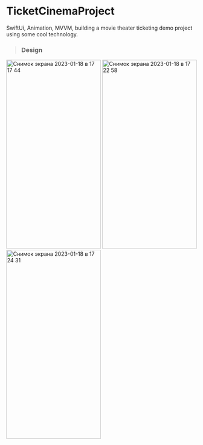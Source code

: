 # TicketCinemaProject
SwiftUi, Animation, MVVM, building a movie theater ticketing demo project using some cool technology.

> ### Design
<p float="left">
<img alt="Снимок экрана 2023-01-18 в 17 17 44" src="https://user-images.githubusercontent.com/77477995/213169538-0536a1d6-9d88-4e99-abc8-afaa8dadc4bf.png" width="250" height="500"> <img alt="Снимок экрана 2023-01-18 в 17 22 58" src="https://user-images.githubusercontent.com/77477995/213170479-d06c3014-4e7e-40de-85c0-96497e92f4a5.png" width="250" height="500"> <img alt="Снимок экрана 2023-01-18 в 17 24 31" src="https://user-images.githubusercontent.com/77477995/213170768-9edc745c-34f2-470e-91ca-267cd20870de.png" width="250" height="500">
</p>

